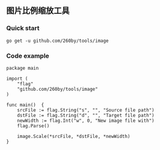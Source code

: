 ## 图片比例缩放工具

### Quick start
    go get -u github.com/260by/tools/image

### Code example
    package main
    
    import (
    	"flag"
    	"github.com/260by/tools/image"
    )
    
    func main()  {
    	srcFile := flag.String("s", "", "Source file path")
    	dstFile := flag.String("d", "", "Target file path")
    	newWidth := flag.Int("w", 0, "New image file with")
    	flag.Parse()
    
    	image.Scale(*srcFile, *dstFile, *newWidth)
    }
